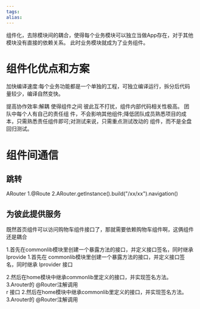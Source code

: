 ```yaml
---
tags: 
alias:
---
```


组件化，去除模块间的耦合，使得每个业务模块可以独立当做App存在，对于其他模块没有直接的依赖关系。 此时业务模块就成为了业务组件。






# 组件化优点和方案 
加快编译速度:每个业务功能都是一个单独的工程，可独立编译运行，拆分后代码量较少，编译自然变快。

提高协作效率:解耦 使得组件之间 彼此互不打扰，组件内部代码相关性极高。 团队中每个人有自己的责任组 件，不会影响其他组件;降低团队成员熟悉项目的成本，只需熟悉责任组件即可;对测试来说，只需重点测试改动的 组件，而不是全盘回归测试。

# 组件间通信
## 跳转

ARouter 1.@Route 2.ARouter.getInstance().build("/xx/xx").navigation()

## 为彼此提供服务

既然首页组件可以访问购物车组件接口了，那就需要依赖购物车组件啊，这俩组件还是耦合

1.首先在commonlib模块里创建一个暴露方法的接口，并定义接口签名，同时继承 Iprovide 1.首先在 commonlib模块里创建一个暴露方法的接口，并定义接口签名，同时继承 Iprovider 接口

2.然后在home模块中继承commonlib里定义的接口，并实现签名方法。 3.Arouter的 @Router注解调用  
r 接口 2.然后在home模块中继承commonlib里定义的接口，并实现签名方法。 3.Arouter的 @Router注解调用
